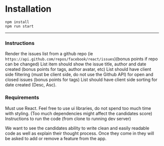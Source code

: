 
# Installation
`npm install`
<br>
`npm run start`

<hr>

### Instructions

Render the issues list from a github repo (ie `https://api.github.com/repos/facebook/react/issues`)(bonus points if repo can be changed)
List item should show the issue title, author and date created (bonus points for tags, author avatar, etc)
List should have client side filtering (must be client side, do not use the Github API) for open and closed issues (bonus points for tags)
List should have client side sorting for date created (Desc, Asc).
 

### Requirements

Must use React. Feel free to use ui libraries, do not spend too much time with styling. (Too much dependencies might affect the candidates score)
Instructions to run the code (from clone to running dev server)
 

We want to see the candidates ability to write clean and easily readable code as well as explain their thought process. Once they come in they will be asked to add or remove a feature from the app.